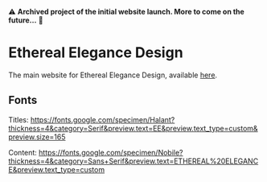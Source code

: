 :warning: **Archived project of the initial website launch. More to come on the future...** :rocket:

# Ethereal Elegance Design

The main website for Ethereal Elegance Design, available [here](https://etherealelegance.design).

## Fonts

Titles: https://fonts.google.com/specimen/Halant?thickness=4&category=Serif&preview.text=EE&preview.text_type=custom&preview.size=165

Content: https://fonts.google.com/specimen/Nobile?thickness=4&category=Sans+Serif&preview.text=ETHEREAL%20ELEGANCE&preview.text_type=custom
